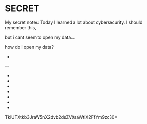 # SECRET
My secret notes:  Today I learned a lot about cybersecurity. I should remember this, 

but i cant seem to open my data....

how do i open my data?

-
--

-
-
-
-
-

-
-

TklUTXtkb3JraW5nX2dvb2dsZV9saWtlX2FfYm9zc30= 
